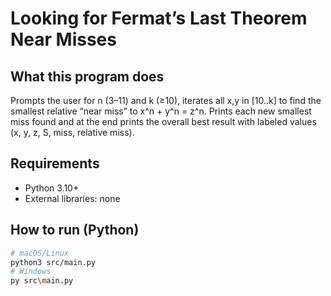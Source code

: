 # Looking for Fermat’s Last Theorem Near Misses

## What this program does
Prompts the user for n (3–11) and k (≥10), iterates all x,y in [10..k] to find the smallest
relative “near miss” to x^n + y^n = z^n. Prints each new smallest miss found and at the end
prints the overall best result with labeled values (x, y, z, S, miss, relative miss).

## Requirements
- Python 3.10+
- External libraries: none

## How to run (Python)
```bash
# macOS/Linux
python3 src/main.py
# Windows
py src\main.py
